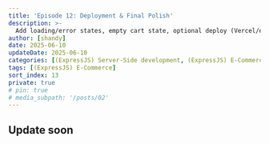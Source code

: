 ```yaml
---
title: 'Episode 12: Deployment & Final Polish'
description: >-
  Add loading/error states, empty cart state, optional deploy (Vercel/etc.)
author: [shandy]
date: 2025-06-10
updateDate: 2025-06-10
categories: [(ExpressJS) Server-Side development, (ExpressJS) E-Commerce]
tags: [(ExpressJS) E-Commerce]
sort_index: 13
private: true
# pin: true
# media_subpath: '/posts/02'
---
```


## Update soon